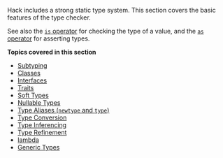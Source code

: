 Hack includes a strong static type system. This section covers the
basic features of the type checker.

See also the [`is` operator](../expressions-and-operators/is.md) for
checking the type of a value, and the [`as` operator](../expressions-and-operators/as.md)
for asserting types.

**Topics covered in this section**

* [Subtyping](supertypes-and-subtypes.md)
* [Classes](classes.md)
* [Interfaces](interfaces.md)
* [Traits](interfaces.md)
* [Soft Types](soft-types.md)
* [Nullable Types](nullable-types.md)
* [Type Aliases (`newtype` and `type`)](type-aliases.md)
* [Type Conversion](type-conversion.md)
* [Type Inferencing](type-inferencing.md)
* [Type Refinement](type-refinement.md)
* [lambda](anonymous-function-objects.md)
* [Generic Types](generic-types.md)
